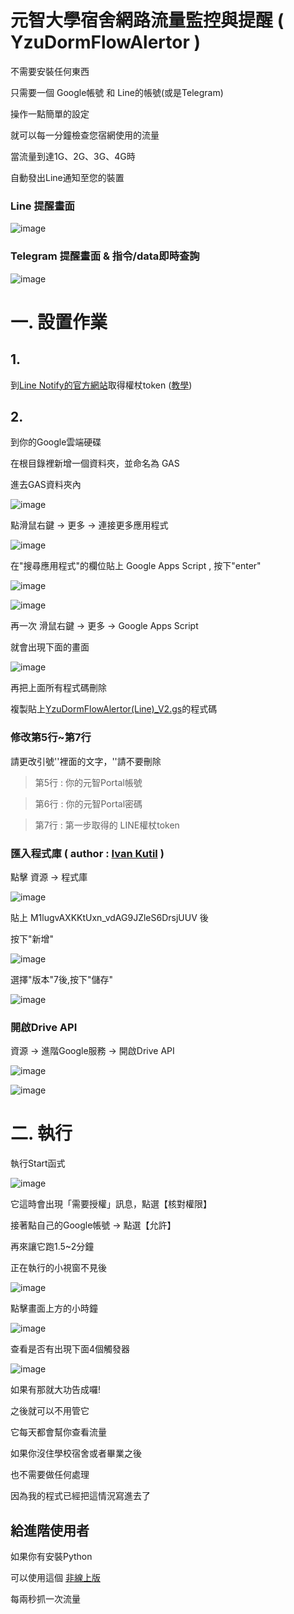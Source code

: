# 元智大學宿舍網路流量監控與提醒 ( YzuDormFlowAlertor )

不需要安裝任何東西

只需要一個 Google帳號 和 Line的帳號(或是Telegram)

操作一點簡單的設定

就可以每一分鐘檢查您宿網使用的流量

當流量到達1G、2G、3G、4G時

自動發出Line通知至您的裝置

### Line 提醒畫面

![image](https://raw.githubusercontent.com/freelze/YzuDormFlowAlertor/master/Pictures/LINE_demo.jpg)

### Telegram 提醒畫面 & 指令/data即時查詢

![image](https://raw.githubusercontent.com/freelze/YzuDormFlowAlertor/master/Pictures/TG_detail_2.jpg)

# 一. 設置作業

## 1.

到[Line Notify的官方網站](https://notify-bot.line.me/zh_TW/)取得權杖token
([教學](http://pythonorz.blogspot.com/2017/12/python-line-notify-line-notify-line.html))

## 2.

到你的Google雲端硬碟

在根目錄裡新增一個資料夾，並命名為 GAS 

進去GAS資料夾內

![image](https://raw.githubusercontent.com/freelze/YzuDormFlowAlertor/master/Pictures/GAS_loc.png)

點滑鼠右鍵 -> 更多 -> 連接更多應用程式

![image](https://raw.githubusercontent.com/freelze/YzuDormFlowAlertor/master/Pictures/%E9%80%A3%E6%8E%A5%E6%9B%B4%E5%A4%9A%E6%87%89%E7%94%A8%E7%A8%8B%E5%BC%8F.png)

在"搜尋應用程式"的欄位貼上 Google Apps Script , 按下"enter"

![image](https://raw.githubusercontent.com/freelze/YzuDormFlowAlertor/master/Pictures/search.png)

![image](https://raw.githubusercontent.com/freelze/YzuDormFlowAlertor/master/Pictures/%E9%80%A3%E6%8E%A5.png)

再一次 滑鼠右鍵 -> 更多 -> Google Apps Script

就會出現下面的畫面

![image](https://raw.githubusercontent.com/freelze/YzuDormFlowAlertor/master/Pictures/GAS.png)

再把上面所有程式碼刪除

複製貼上[YzuDormFlowAlertor(Line)_V2.gs](/YzuDormFlowAlertor(Line)_V2.gs)的程式碼

### 修改第5行~第7行

請更改引號''裡面的文字，''請不要刪除

> 第5行 : 你的元智Portal帳號

> 第6行 : 你的元智Portal密碼

> 第7行 : 第一步取得的 LINE權杖token

### 匯入程式庫 ( author : [Ivan Kutil](https://www.kutil.org/2016/01/easy-data-scrapping-with-google-apps.html) )

點擊 資源 -> 程式庫

![image](https://raw.githubusercontent.com/freelze/YzuDormFlowAlertor/master/Pictures/2.png)

貼上 M1lugvAXKKtUxn_vdAG9JZleS6DrsjUUV 後

按下"新增"

![image](https://raw.githubusercontent.com/freelze/YzuDormFlowAlertor/master/Pictures/3.png)

選擇"版本"7後,按下"儲存"

![image](https://raw.githubusercontent.com/freelze/YzuDormFlowAlertor/master/Pictures/4.png)

### 開啟Drive API

資源 -> 進階Google服務 -> 開啟Drive API

![image](https://raw.githubusercontent.com/freelze/YzuDormFlowAlertor/master/Pictures/resouce_googleServie.png)

![image](https://raw.githubusercontent.com/freelze/YzuDormFlowAlertor/master/Pictures/DriveAPI.png)

# 二. 執行

執行Start函式

![image](https://raw.githubusercontent.com/freelze/YzuDormFlowAlertor/master/Pictures/Start.png)

它這時會出現「需要授權」訊息，點選【核對權限】

接著點自己的Google帳號 -> 點選【允許】

再來讓它跑1.5~2分鐘

正在執行的小視窗不見後

![image](https://raw.githubusercontent.com/freelze/YzuDormFlowAlertor/master/Pictures/%E6%AD%A3%E5%9C%A8%E5%9F%B7%E8%A1%8C.png)

點擊畫面上方的小時鐘

![image](https://raw.githubusercontent.com/freelze/YzuDormFlowAlertor/master/Pictures/Scheduler.png)

查看是否有出現下面4個觸發器

![image](https://raw.githubusercontent.com/freelze/YzuDormFlowAlertor/master/Pictures/List_triggers.png)

如果有那就大功告成囉!

之後就可以不用管它

它每天都會幫你查看流量

如果你沒住學校宿舍或者畢業之後

也不需要做任何處理

因為我的程式已經把這情況寫進去了

## 給進階使用者 

如果你有安裝Python

可以使用這個 [非線上版](https://gist.github.com/freelze/8727a16f020baf98fd6ab02cc9c23731)

每兩秒抓一次流量
